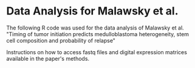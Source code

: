 # Data Analysis for Malawsky et al.

The following R code was used for the data analysis of Malawsky et al. "Timing of tumor initiation
predicts medulloblastoma heterogeneity, stem cell composition and probability of relapse"

Instructions on how to access fastq files and digital expression matrices available in the paper's methods.
